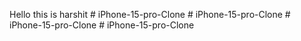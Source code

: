 Hello this is harshit 
#   i P h o n e - 1 5 - p r o - C l o n e  
 #   i P h o n e - 1 5 - p r o - C l o n e  
 #   i P h o n e - 1 5 - p r o - C l o n e  
 #   i P h o n e - 1 5 - p r o - C l o n e  
 